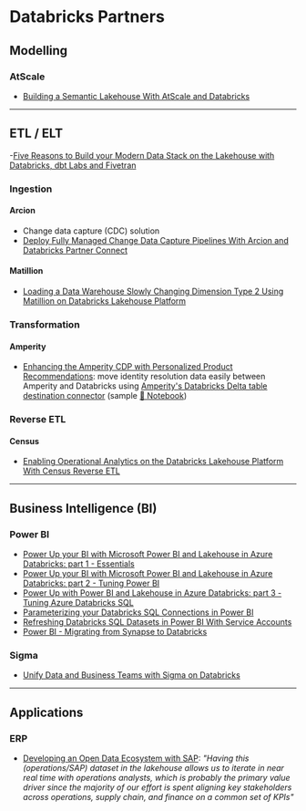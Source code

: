 # Databricks Partners

## Modelling

### AtScale

- [Building a Semantic Lakehouse With AtScale and Databricks](https://www.databricks.com/blog/2022/11/10/building-semantic-lakehouse-atscale-and-databricks.html)

---

## ETL / ELT

-[Five Reasons to Build your Modern Data Stack on the Lakehouse with Databricks, dbt Labs and Fivetran](https://www.databricks.com/blog/five-reasons-build-your-modern-data-stack-lakehouse-databricks-dbt-labs-and-fivetran)

### Ingestion

#### Arcion

- Change data capture (CDC) solution
- [Deploy Fully Managed Change Data Capture Pipelines With Arcion and Databricks Partner Connect](https://databricks.com/blog/2022/06/21/deploy-fully-managed-change-data-capture-pipelines-with-arcion-and-databricks-partner-connect.html)

#### Matillion

- [Loading a Data Warehouse Slowly Changing Dimension Type 2 Using Matillion on Databricks Lakehouse Platform](https://www.databricks.com/blog/2023/01/25/loading-data-warehouse-slowly-changing-dimension-type-2-using-matillion.html)

### Transformation

#### Amperity

- [Enhancing the Amperity CDP with Personalized Product Recommendations](https://www.databricks.com/blog/2023/03/15/enhancing-amperity-cdp-personalized-product-recommendations.html): move identity resolution data easily between Amperity and Databricks using [Amperity's Databricks Delta table destination connector](https://docs.amperity.com/datagrid/destination_databricks_delta_table.html) (sample [📕 Notebook](https://d1r5llqwmkrl74.cloudfront.net/notebooks/RCG/amperity-cdp-rec/index.html#amperity-cdp-rec_1.html))

### Reverse ETL

#### Census

- [Enabling Operational Analytics on the Databricks Lakehouse Platform With Census Reverse ETL](https://www.databricks.com/blog/2023/01/24/enabling-operational-analytics-databricks-lakehouse-platform-census.html)

---

## Business Intelligence (BI)

### Power BI

- [Power Up your BI with Microsoft Power BI and Lakehouse in Azure Databricks: part 1 - Essentials](https://techcommunity.microsoft.com/t5/analytics-on-azure-blog/power-up-your-bi-with-microsoft-power-bi-and-lakehouse-in-azure/ba-p/3810649)
- [Power Up your BI with Microsoft Power BI and Lakehouse in Azure Databricks: part 2 - Tuning Power BI](https://techcommunity.microsoft.com/t5/analytics-on-azure-blog/power-up-with-power-bi-and-lakehouse-in-azure-databricks-part-3/ba-p/3825010)
- [Power Up with Power BI and Lakehouse in Azure Databricks: part 3 - Tuning Azure Databricks SQL](https://techcommunity.microsoft.com/t5/analytics-on-azure-blog/power-up-with-power-bi-and-lakehouse-in-azure-databricks-part-3/ba-p/3825010)
- [Parameterizing your Databricks SQL Connections in Power BI](https://medium.com/@kyle.hale/parameterizing-your-databricks-sql-connections-in-power-bi-fd7aae20863e)
- [Refreshing Databricks SQL Datasets in Power BI With Service Accounts](https://medium.com/@kyle.hale/humans-need-not-apply-refreshing-databricks-sql-datasets-in-power-bi-with-service-accounts-b63fcfa46486)
- [Power BI - Migrating from Synapse to Databricks](https://www.linkedin.com/pulse/power-bi-migrating-from-synapse-databricks-narius-p/)

### Sigma

- [Unify Data and Business Teams with Sigma on Databricks](https://www.databricks.com/blog/unify-data-and-business-teams-sigma-databricks)

---

## Applications

### ERP

- [Developing an Open Data Ecosystem with SAP](https://www.databricks.com/blog/2023/04/19/developing-open-data-ecosystem-sap.html): _"Having this (operations/SAP) dataset in the lakehouse allows us to iterate in near real time with operations analysts, which is probably the primary value driver since the majority of our effort is spent aligning key stakeholders across operations, supply chain, and finance on a common set of KPIs"_
